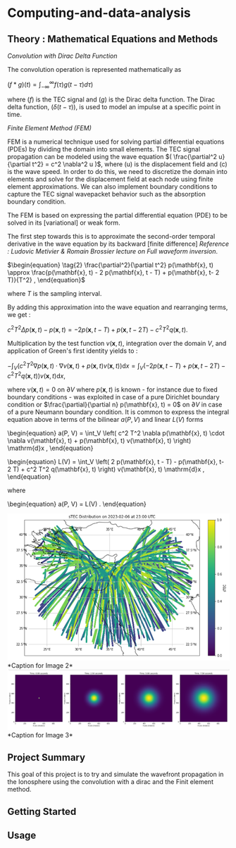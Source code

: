 # Computing-and-data-analysis
## Theory :  Mathematical Equations and Methods



$\textit{Convolution with Dirac Delta Function}$

The convolution operation is represented mathematically as 

$\begin{equation}
\tag{1}
(f * g)(t) = \int_{-\infty}^{\infty} f(\tau)g(t - \tau) d\tau )
\end{equation}$

where $(f)$ is the TEC signal and $(g)$ is the Dirac delta function. The Dirac delta function, $( \delta(t - \tau) )$, is used to model an impulse at a specific point in time.



$\textit{Finite Element Method (FEM)}$

FEM is a numerical technique used for solving partial differential equations (PDEs) by dividing the domain into small elements. The TEC signal propagation can be modeled using the wave equation $( \frac{\partial^2 u}{\partial t^2} = c^2 \nabla^2 u )$, where \(u\) is the displacement field and \(c\) is the wave speed. In order to do this, we need to discretize the domain into elements and solve for the displacement field at each node using finite element approximations. We can also implement boundary conditions to capture the TEC signal wavepacket behavior such as the absorption boundary condition.


The FEM is based on expressing the partial differential equation (PDE) to be solved in its [variational] or weak form.

The first step towards this is to approximate the second-order temporal derivative in the wave equation by its backward [finite difference] $\textit{Reference : Ludovic Metivier & Romain Brossier lecture on Full waveform inversion}.$

$\begin{equation}
\tag{2}
\frac{\partial^2}{\partial t^2} p(\mathbf{x}, t) \approx \frac{p(\mathbf{x}, t) - 2 p(\mathbf{x}, t - T) + 
p(\mathbf{x}, t- 2 T)}{T^2} ,
\end{equation}$

where $T$ is the sampling interval.

By adding this approximation into the wave equation and rearranging terms, we get : 

$\begin{equation}
c^2 T^2 \Delta p(\mathbf{x}, t) - p(\mathbf{x}, t) = - 2 p(\mathbf{x}, t - T) + 
p(\mathbf{x}, t- 2 T) - c^2 T^2 q(\mathbf{x}, t) .
\end{equation}$

Multiplication by the test function $v(\mathbf{x}, t)$, integration over the domain $V$, and application of Green's first identity yields to : 

$\begin{equation}
{-} \int_V \left( c^2 T^2  \nabla p(\mathbf{x}, t) \cdot \nabla v(\mathbf{x}, t) + p(\mathbf{x}, t) v(\mathbf{x}, t) \right) \mathrm{d}x = \int_V \left( - 2 p(\mathbf{x}, t - T) + p(\mathbf{x}, t- 2 T) - c^2 T^2 q(\mathbf{x}, t) \right) v(\mathbf{x}, t) \mathrm{d}x ,
\end{equation}$

where  $v(\mathbf{x}, t) = 0$ on $\partial V$ where $p(\mathbf{x}, t)$ is known - for instance due to fixed boundary conditions - was exploited in case of a pure Dirichlet boundary condition or $\frac{\partial}{\partial n} p(\mathbf{x}, t) = 0$ on $\partial V$ in case of a pure Neumann boundary condition. It is common to express the integral equation above in terms of the bilinear $a(P, V)$ and linear $L(V)$ forms 

\begin{equation}
a(P, V) = \int_V \left( c^2 T^2  \nabla p(\mathbf{x}, t) \cdot \nabla v(\mathbf{x}, t) +
p(\mathbf{x}, t) v(\mathbf{x}, t) \right) \mathrm{d}x ,
\end{equation}

\begin{equation}
L(V) = \int_V \left( 2 p(\mathbf{x}, t - T) - p(\mathbf{x}, t- 2 T) + c^2 T^2 q(\mathbf{x}, t) \right) v(\mathbf{x}, t) \mathrm{d}x ,
\end{equation}

where

\begin{equation}
a(P, V) = L(V) .
\end{equation}


<img src="simulation2.png" alt="Image 2" width="555cm">
*Caption for Image 2*

<img src="simulation3.png" alt="Image 3" width="555cm">
*Caption for Image 3*

## Project Summary

This goal of this project is to try and simulate the wavefront propagation in the Ionosphere using the convolution with a dirac and the Finit element method.

## Getting Started

## Usage



